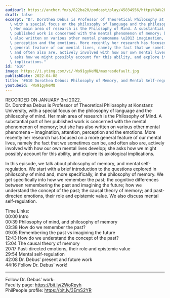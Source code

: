 ```yaml
---
audiourl: https://anchor.fm/s/822ba20/podcast/play/45834956/https%3A%2F%2Fd3ctxlq1ktw2nl.cloudfront.net%2Fstaging%2F2022-0-7%2F9a1e463e-3f97-1b45-4cf3-b289a0fa0bb1.m4a
draft: false
excerpt: "Dr. Dorothea Debus is Professor of Theoretical Philosophy at Konstanz University,\
  \ with a special focus on the philosophy of language and the philosophy of mind.\
  \ Her main area of research is the Philosophy of Mind. A substantial part of her\
  \ published work is concerned with the mental phenomenon of memory; but she has\
  \ also written on various other mental phenomena \u2013 imagination, attention,\
  \ perception and the emotions. More recently her research has focused on a more\
  \ general feature of our mental lives, namely the fact that we sometimes can be,\
  \ and often also are, actively involved with how our own mental lives develop; she\
  \ asks how we might possibly account for this ability, and explore its axiological\
  \ implications."
id: '610'
image: https://i.ytimg.com/vi/-Wo91gyNeMQ/maxresdefault.jpg
publishDate: 2022-04-08
title: '#610 Dorothea Debus: Philosophy of Memory, and Mental Self-regulation'
youtubeid: -Wo91gyNeMQ
---
```

<div class="timelinks">

RECORDED ON JANUARY 3rd 2022.  
Dr. Dorothea Debus is Professor of Theoretical Philosophy at Konstanz University, with a special focus on the philosophy of language and the philosophy of mind. Her main area of research is the Philosophy of Mind. A substantial part of her published work is concerned with the mental phenomenon of memory; but she has also written on various other mental phenomena – imagination, attention, perception and the emotions. More recently her research has focused on a more general feature of our mental lives, namely the fact that we sometimes can be, and often also are, actively involved with how our own mental lives develop; she asks how we might possibly account for this ability, and explore its axiological implications.

In this episode, we talk about philosophy of memory, and mental self-regulation. We start with a brief introduction to the questions explored in philosophy of mind and, more specifically, in the philosophy of memory. We get specifically into how we remember the past; the cognitive differences between remembering the past and imagining the future; how we understand the concept of the past; the causal theory of memory; and past-directed emotions, their role and epistemic value. We also discuss mental self-regulation.

Time Links:  
<time>00:00</time> Intro  
<time>00:39</time> Philosophy of mind, and philosophy of memory  
<time>03:38</time> How do we remember the past?  
<time>09:05</time> Remembering the past vs imagining the future  
<time>12:43</time> How do we understand the concept of the past?  
<time>15:04</time> The causal theory of memory  
<time>20:17</time> Past-directed emotions, their role and epistemic value  
<time>29:54</time> Mental self-regulation  
<time>42:08</time> Dr. Debus’ present and future work  
<time>44:16</time> Follow Dr. Debus’ work!

---

Follow Dr. Debus’ work:  
Faculty page: https://bit.ly/2WoRpyh  
PhilPeople profile: https://bit.ly/3EmS2YR
</div>

